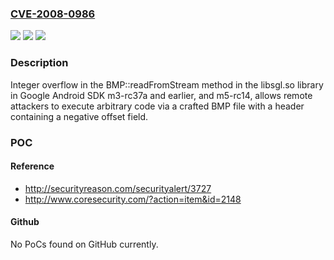 ### [CVE-2008-0986](https://cve.mitre.org/cgi-bin/cvename.cgi?name=CVE-2008-0986)
![](https://img.shields.io/static/v1?label=Product&message=n%2Fa&color=blue)
![](https://img.shields.io/static/v1?label=Version&message=n%2Fa&color=blue)
![](https://img.shields.io/static/v1?label=Vulnerability&message=n%2Fa&color=brighgreen)

### Description

Integer overflow in the BMP::readFromStream method in the libsgl.so library in Google Android SDK m3-rc37a and earlier, and m5-rc14, allows remote attackers to execute arbitrary code via a crafted BMP file with a header containing a negative offset field.

### POC

#### Reference
- http://securityreason.com/securityalert/3727
- http://www.coresecurity.com/?action=item&id=2148

#### Github
No PoCs found on GitHub currently.


